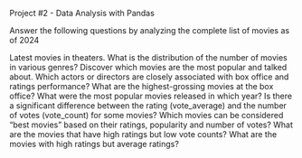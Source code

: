 Project #2 - Data Analysis with Pandas

Answer the following questions by analyzing the complete list of movies as of 2024

Latest movies in theaters.
What is the distribution of the number of movies in various genres?
Discover which movies are the most popular and talked about.
Which actors or directors are closely associated with box office and ratings performance?
What are the highest-grossing movies at the box office?
What were the most popular movies released in which year?
Is there a significant difference between the rating (vote_average) and the number of votes (vote_count) for some movies?
Which movies can be considered “best movies” based on their ratings, popularity and number of votes? 
What are the movies that have high ratings but low vote counts?
What are the movies with high ratings but average ratings?
